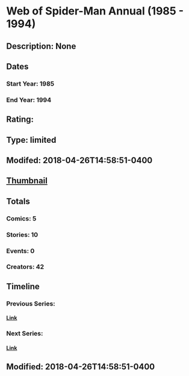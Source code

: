 # Web of Spider-Man Annual (1985 - 1994)
## Description: None
## Dates
### Start Year: 1985
### End Year: 1994
## Rating: 
## Type: limited
## Modifed: 2018-04-26T14:58:51-0400
## [Thumbnail](http://i.annihil.us/u/prod/marvel/i/mg/9/00/5ae22152aa88f.jpg)
## Totals
### Comics: 5
### Stories: 10
### Events: 0
### Creators: 42
## Timeline
### Previous Series: 
#### [Link]()
### Next Series: 
#### [Link]()
## Modified: 2018-04-26T14:58:51-0400